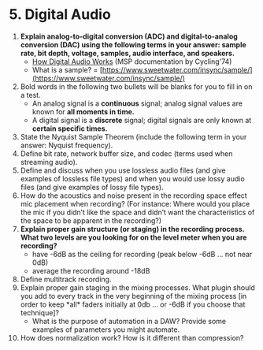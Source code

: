 # 5. Digital Audio

1. **Explain analog-to-digital conversion \(ADC\) and digital-to-analog conversion \(DAC\) using the following terms in your answer: sample rate, bit depth, voltage, samples, audio interface, and speakers.**
   * [How Digital Audio Works](https://docs.cycling74.com/max8/tutorials/02_mspdigitalaudio#Digital_representation_of_sound) \(MSP documentation by Cycling'74\)
   * What is a sample? = [https://www.sweetwater.com/insync/sample/](https://www.sweetwater.com/insync/sample/)
2. Bold words in the following two bullets will be blanks for you to fill in on a test.
   * An analog signal is a **continuous** signal; analog signal values are known for **all moments in time.**
   * A digital signal is a **discrete** signal; digital signals are only known at **certain specific times.**
3. State the Nyquist Sample Theorem \(include the following term in your answer: Nyquist frequency\).
4. Define bit rate,  network buffer size, and codec \(terms used when streaming audio\).
5. Define and discuss when you use lossless audio files \(and give examples of lossless file types\) and when you would use lossy audio files \(and give examples of lossy file types\).
6. How do the acoustics and noise present in the recording space effect mic placement when recording? \(For instance: Where would you place the mic if you didn’t like the space and didn’t want the characteristics of the space to be apparent in the recording?\)
7. **Explain proper gain structure \(or staging\) in the recording process. What two levels are you looking for on the level meter when you are recording?**
   * have -6dB as the ceiling for recording \(peak below -6dB … not near 0dB\)
   * average the recording around -18dB
8. Define multitrack recording.
9. Explain proper gain staging in the mixing processes. What plugin should you add to every track in the very beginning of the mixing process \[in order to keep \*all\* faders initially at 0db … or -6dB if you choose that technique\]?
   * What is the purpose of automation in a DAW? Provide some examples of parameters you might automate.
10. How does normalization work? How is it different than compression?

